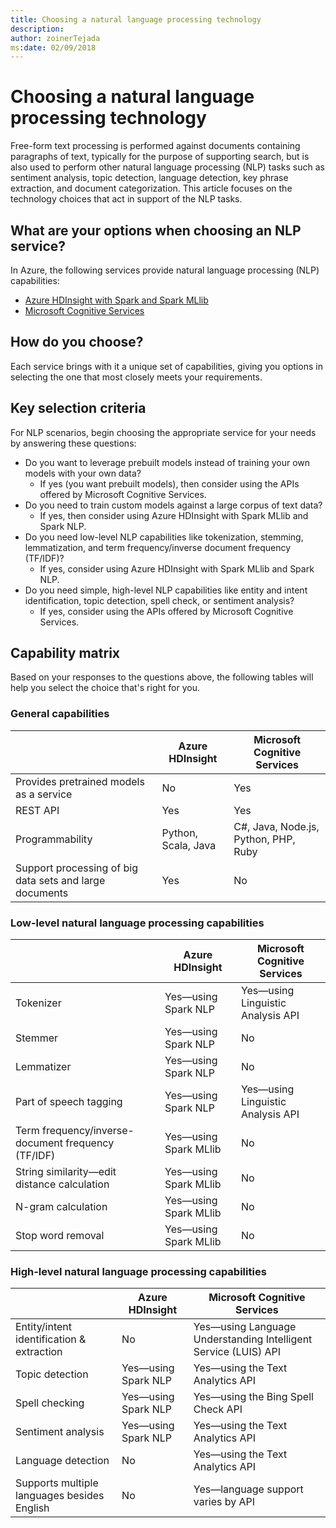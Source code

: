 ```yaml
---
title: Choosing a natural language processing technology
description: 
author: zoinerTejada
ms:date: 02/09/2018
---
```


# Choosing a natural language processing technology

Free-form text processing is performed against documents containing paragraphs of text, typically for the purpose of supporting search, but is also used to perform other natural language processing (NLP) tasks such as sentiment analysis, topic detection, language detection, key phrase extraction, and document categorization. This article focuses on the technology choices that act in support of the NLP tasks.

## What are your options when choosing an NLP service?

In Azure, the following services provide natural language processing (NLP) capabilities:

- [Azure HDInsight with Spark and Spark MLlib](/azure/hdinsight/spark/apache-spark-overview)
- [Microsoft Cognitive Services](/azure/#pivot=products&panel=cognitive)

## How do you choose?

Each service brings with it a unique set of capabilities, giving you options in selecting the one that most closely meets your requirements. 

## Key selection criteria

For NLP scenarios, begin choosing the appropriate service for your needs by answering these questions:
- Do you want to leverage prebuilt models instead of training your own models with your own data?
    - If yes (you want prebuilt models), then consider using the APIs offered by Microsoft Cognitive Services.
- Do you need to train custom models against a large corpus of text data?
    - If yes, then consider using Azure HDInsight with Spark MLlib and Spark NLP.
- Do you need low-level NLP capabilities like tokenization, stemming, lemmatization, and term frequency/inverse document frequency (TF/IDF)?
    - If yes, consider using Azure HDInsight with Spark MLlib and Spark NLP.
- Do you need simple, high-level NLP capabilities like entity and intent identification, topic detection, spell check, or sentiment analysis?
    - If yes, consider using the APIs offered by Microsoft Cognitive Services.

## Capability matrix

Based on your responses to the questions above, the following tables will help you select the choice that's right for you.

### General capabilities

| | Azure HDInsight | Microsoft Cognitive Services |
| --- | --- | --- |
| Provides pretrained models as a service | No | Yes |
| REST API | Yes | Yes |
| Programmability | Python, Scala, Java | C#, Java, Node.js, Python, PHP, Ruby |
| Support processing of big data sets and large documents | Yes | No |

### Low-level natural language processing capabilities

| | Azure HDInsight | Microsoft Cognitive Services |  
| --- | --- | --- | 
| Tokenizer | Yes&mdash;using Spark NLP | Yes&mdash;using Linguistic Analysis API |
| Stemmer | Yes&mdash;using Spark NLP | No |
| Lemmatizer | Yes&mdash;using Spark NLP | No |
| Part of speech tagging | Yes&mdash;using Spark NLP | Yes&mdash;using Linguistic Analysis API |
| Term frequency/inverse-document frequency (TF/IDF) | Yes&mdash;using Spark MLlib | No |
| String similarity&mdash;edit distance calculation | Yes&mdash;using Spark MLlib | No |
| N-gram calculation | Yes&mdash;using Spark MLlib | No |
| Stop word removal | Yes&mdash;using Spark MLlib | No |

### High-level natural language processing capabilities

| | Azure HDInsight | Microsoft Cognitive Services |
| --- | --- | --- | 
| Entity/intent identification & extraction | No | Yes&mdash;using Language Understanding Intelligent Service (LUIS) API |    
| Topic detection | Yes&mdash;using Spark NLP | Yes&mdash;using the Text Analytics API |
| Spell checking | Yes&mdash;using Spark NLP | Yes&mdash;using the Bing Spell Check API |
| Sentiment analysis | Yes&mdash;using Spark NLP | Yes&mdash;using the Text Analytics API |
| Language detection | No | Yes&mdash;using the Text Analytics API |
| Supports multiple languages besides English | No | Yes&mdash;language support varies by API |
